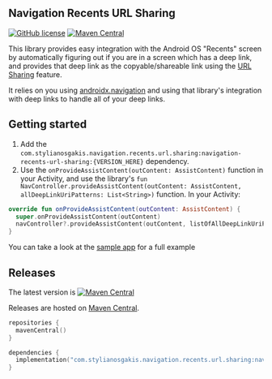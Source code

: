 ## Navigation Recents URL Sharing

[![GitHub license](https://img.shields.io/github/license/saltstack/salt)](https://raw.githubusercontent.com/StylianosGakis/navigation-recents-url-sharing/3207ccfdd231b549c0e999b3d00bea3beae67d3f/LICENSE.txt)
[![Maven Central](https://img.shields.io/maven-central/v/com.stylianosgakis.navigation.recents.url.sharing/navigation-recents-url-sharing)](https://repo1.maven.org/maven2/com/stylianosgakis/navigation/recents/url/sharing/navigation-recents-url-sharing/)

This library provides easy integration with the Android OS "Recents" screen by automatically
figuring out if you are in a screen which has a deep link, and provides that deep link as the
copyable/shareable link using the [URL Sharing](https://developer.android.com/guide/components/activities/recents#url-sharing)
feature.

It relies on you using [androidx.navigation](https://developer.android.com/jetpack/androidx/releases/navigation) and 
using that library's integration with deep links to handle all of your deep links.

## Getting started

1. Add the `com.stylianosgakis.navigation.recents.url.sharing:navigation-recents-url-sharing:{VERSION_HERE}` 
dependency.
2. Use the `onProvideAssistContent(outContent: AssistContent)` function in your Activity, and use 
the library's `fun NavController.provideAssistContent(outContent: AssistContent, allDeepLinkUriPatterns: List<String>)` function.
In your Activity:
```kotlin
override fun onProvideAssistContent(outContent: AssistContent) {
  super.onProvideAssistContent(outContent)
  navController?.provideAssistContent(outContent, listOfAllDeepLinkUriPatterns)
}
```
You can take a look at the [sample app](/sample/app/src/main/java/com/stylianosgakis/navigation/recents/url/sharing/sample/MainActivity.kt) for a full example

## Releases

The latest version is [![Maven Central](https://img.shields.io/maven-central/v/com.stylianosgakis.navigation.recents.url.sharing/navigation-recents-url-sharing)](https://repo1.maven.org/maven2/com/stylianosgakis/navigation/recents/url/sharing/navigation-recents-url-sharing/)

Releases are hosted on [Maven Central](https://repo1.maven.org/maven2/com/stylianosgakis/navigation/recents/url/sharing/navigation-recents-url-sharing/).

```kotlin
repositories {
  mavenCentral()
}

dependencies {
  implementation("com.stylianosgakis.navigation.recents.url.sharing:navigation-recents-url-sharing:{VERSION_HERE}")
}
```

###